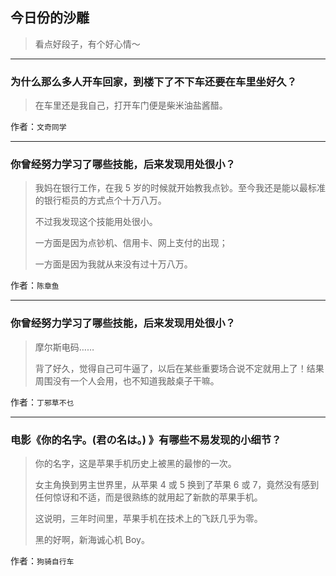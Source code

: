 ## 今日份的沙雕

> 看点好段子，有个好心情～


 
---

### 为什么那么多人开车回家，到楼下了不下车还要在车里坐好久？

> 在车里还是我自己，打开车门便是柴米油盐酱醋。


作者：`文奇同学`

---

### 你曾经努力学习了哪些技能，后来发现用处很小？

> 我妈在银行工作，在我 5 岁的时候就开始教我点钞。至今我还是能以最标准的银行柜员的方式点个十万八万。
> 
> 不过我发现这个技能用处很小。
> 
> 一方面是因为点钞机、信用卡、网上支付的出现；
> 
> 一方面是因为我就从来没有过十万八万。


作者：`陈章鱼`

---

### 你曾经努力学习了哪些技能，后来发现用处很小？

> 摩尔斯电码……
> 
> 背了好久，觉得自己可牛逼了，以后在某些重要场合说不定就用上了！结果周围没有一个人会用，也不知道我敲桌子干嘛。


作者：`丁邪草不乜`

---

### 电影《你的名字。(君の名は。) 》有哪些不易发现的小细节？

> 你的名字，这是苹果手机历史上被黑的最惨的一次。
> 
> 女主角换到男主世界里，从苹果 4 或 5 换到了苹果 6 或 7，竟然没有感到任何惊讶和不适，而是很熟练的就用起了新款的苹果手机。
> 
> 这说明，三年时间里，苹果手机在技术上的飞跃几乎为零。
> 
> 黑的好啊，新海诚心机 Boy。


作者：`狗骑自行车`